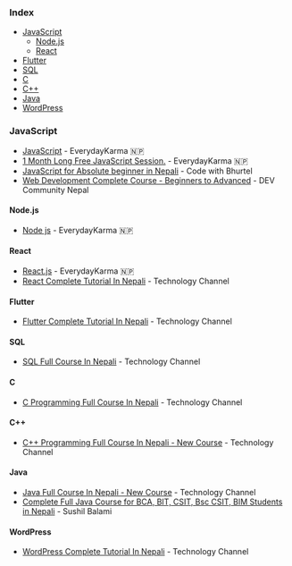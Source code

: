 ### Index

* [JavaScript](#javascript)
    * [Node.js](#nodejs)
    * [React](#react)
* [Flutter](#flutter)
* [SQL](#sql)
* [C](#c)
* [C++](#c++)
* [Java](#java)
* [WordPress](#wordpress)

### JavaScript

* [JavaScript](https://www.youtube.com/playlist?list=PLckS_N3kOwFH-GCqCd6i-vPo-Z75DcOnc) - EverydayKarma 🇳🇵
* [1 Month Long Free JavaScript Session.](https://www.youtube.com/playlist?list=PLckS_N3kOwFEpcaJ8FZ0dsEkmxg6NXd7A) - EverydayKarma 🇳🇵
* [JavaScript for Absolute beginner in Nepali](https://www.youtube.com/playlist?list=PLXbNCt66dIJFk9gGB49ldr6XpzLLhpt-V) - Code with Bhurtel
* [Web Development Complete Course - Beginners to Advanced](https://www.youtube.com/playlist?list=PL6wQiTZpOuaAqyL_RI-o9M6o2JO0jh_5R) - DEV Community Nepal


#### Node.js

* [Node js](https://www.youtube.com/playlist?list=PLckS_N3kOwFEJnIy0PG0zU6XjUOBGkW9x) - EverydayKarma 🇳🇵


#### React

* [React.js](https://www.youtube.com/playlist?list=PLckS_N3kOwFHhFEmcRs8jvX7xFaRFI4H1) - EverydayKarma 🇳🇵
* [React Complete Tutorial In Nepali](https://www.youtube.com/watch?v=HWrgr3ecDa0&t=432s) - Technology Channel


#### Flutter

* [Flutter Complete Tutorial In Nepali](https://www.youtube.com/watch?v=N0cDdu32IaA&list=PL2OJkQtHPRicxyldFGNJRRG4WwNe0Kjqe&index=1) - Technology Channel


#### SQL

* [SQL Full Course In Nepali](https://www.youtube.com/watch?v=Lt52pYaoSR8&list=PL2OJkQtHPRicxyldFGNJRRG4WwNe0Kjqe&index=2) - Technology Channel


#### C

* [C Programming Full Course In Nepali](https://www.youtube.com/watch?v=7WH8C48UNDU&list=PL2OJkQtHPRicxyldFGNJRRG4WwNe0Kjqe&index=3) - Technology Channel


#### C++

* [C++ Programming Full Course In Nepali - New Course](https://www.youtube.com/watch?v=Yo2RBUEJNCw&t=5s) - Technology Channel


#### Java

* [Java Full Course In Nepali - New Course](https://www.youtube.com/watch?v=56Cc-DT66Bc&t=2626s) - Technology Channel
* [Complete Full Java Course for BCA, BIT, CSIT, Bsc CSIT, BIM Students in Nepali](https://www.youtube.com/watch?v=dOoPGqaSuYo) - Sushil Balami


#### WordPress

* [WordPress Complete Tutorial In Nepali](https://www.youtube.com/playlist?list=PL2OJkQtHPRie2xyBApANdVp_LUz4v7xIG) - Technology Channel

